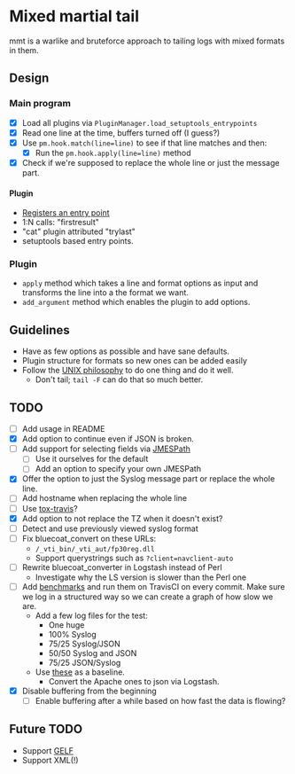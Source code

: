 # Mixed martial tail

mmt is a warlike and bruteforce approach to tailing logs with mixed formats in them.

## Design
### Main program
* [X] Load all plugins via `PluginManager.load_setuptools_entrypoints`
* [X] Read one line at the time, buffers turned off (I guess?)
* [X] Use `pm.hook.match(line=line)` to see if that line matches and then:
  * [X] Run the `pm.hook.apply(line=line)` method
* [X] Check if we're supposed to replace the whole line or just the message part.

#### Plugin
* [Registers an entry point](https://setuptools.readthedocs.io/en/latest/setuptools.html#dynamic-discovery-of-services-and-plugins)
* 1:N calls: "firstresult"
* "cat" plugin attributed "trylast"
* setuptools based entry points.

### Plugin
* `apply` method which takes a line and format options as input and transforms the line into a the format we want.
* `add_argument` method which enables the plugin to add options.

## Guidelines
* Have as few options as possible and have sane defaults.
* Plugin structure for formats so new ones can be added easily
* Follow the [UNIX philosophy](https://en.wikipedia.org/wiki/Unix_philosophy#Do_One_Thing_and_Do_It_Well) to do one thing and do it well.
  * Don't tail; `tail -F` can do that so much better.

## TODO
* [ ] Add usage in README
* [X] Add option to continue even if JSON is broken.
* [ ] Add support for selecting fields via [JMESPath](https://github.com/jmespath/jmespath.py)
  * [ ] Use it ourselves for the default
  * [ ] Add an option to specify your own JMESPath
* [X] Offer the option to just the Syslog message part or replace the whole line.
* [ ] Add hostname when replacing the whole line
* [ ] Use [tox-travis](https://pypi.python.org/pypi/tox-travis)?
* [X] Add option to not replace the TZ when it doesn't exist?
* [ ] Detect and use previously viewed syslog format
* [ ] Fix bluecoat_convert on these URLs:
  * `/_vti_bin/_vti_aut/fp30reg.dll`
  * Support querystrings such as `?client=navclient-auto`
* [ ] Rewrite bluecoat_converter in Logstash instead of Perl
  * Investigate why the LS version is slower than the Perl one
* [ ] Add [benchmarks](https://pypi.python.org/pypi/pytest-benchmark/) and run them on TravisCI on every commit. Make sure we log in a structured way so we can create a graph of how slow we are.
  * Add a few log files for the test:
    * One huge
    * 100% Syslog
    * 75/25 Syslog/JSON
    * 50/50 Syslog and JSON
    * 75/25 JSON/Syslog
  * Use [these](http://log-sharing.dreamhosters.com/) as a baseline.
    * Convert the Apache ones to json via Logstash.
* [X] Disable buffering from the beginning
  * [ ] Enable buffering after a while based on how fast the data is flowing?

## Future TODO
* Support [GELF](http://docs.graylog.org/en/latest/pages/gelf.html)
* Support XML(!)
